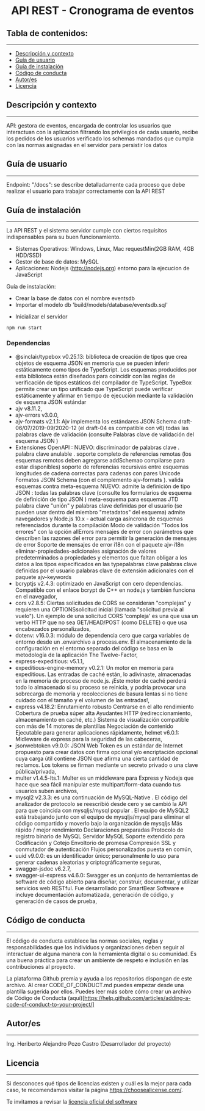 <h1 align="center"> API REST - Cronograma de eventos</h1>

## Tabla de contenidos:

---

-   [Descripción y contexto](#descripción-y-contexto)
-   [Guía de usuario](#guía-de-usuario)
-   [Guía de instalación](#guía-de-instalación)
-   [Código de conducta](#código-de-conducta)
-   [Autor/es](#autores)
-   [Licencia](#licencia)

## Descripción y contexto

---

API: gestora de eventos, encargada de controlar los usuarios que interactuan con la aplicacion filtrando los privilegios de cada usuario, recibe los pedidos de los usuarios verificado los schemas mandados que cumpla con las normas asignadas en el servidor para persistir los datos

## Guía de usuario

---

Endpoint: "/docs": se describe detalladamente cada proceso que debe realizar el usuario para trabajar correctamente con la API REST

## Guía de instalación

---

La API REST y el sistema servidor cumple con ciertos requisitos indispensables para su buen funcionamiento.

-   Sistemas Operativos: Windows, Linux, Mac requestMin(2GB RAM, 4GB HDD/SSD)
-   Gestor de base de datos: MySQL
-   Aplicaciones: Nodejs (http://nodejs.org) entorno para la ejecucion de JavaScript

Guía de instalación:

-   Crear la base de datos con el nombre eventsdb
-   Importar el modelo db 'build/models/database/eventsdb.sql'

*   Inicializar el servidor

```
npm run start
```

### Dependencias

-   @sinclair/typebox v0.25.13: biblioteca de creación de tipos que crea objetos de esquema JSON en memoria que se pueden inferir estáticamente como tipos de TypeScript. Los esquemas producidos por esta biblioteca están diseñados para coincidir con las reglas de verificación de tipos estáticos del compilador de TypeScript. TypeBox permite crear un tipo unificado que TypeScript puede verificar estáticamente y afirmar en tiempo de ejecución mediante la validación de esquema JSON estándar
-   ajv v8.11.2,
-   ajv-errors v3.0.0,
-   ajv-formats v2.1.1: Ajv implementa los estándares JSON Schema draft-06/07/2019-09/2020-12 (el draft-04 es compatible con v6)
    todas las palabras clave de validación (consulte Palabras clave de validación del esquema JSON )
-   Extensiones OpenAPI :
    NUEVO: discriminador de palabras clave .
    palabra clave anulable .
    soporte completo de referencias remotas (los esquemas remotos deben agregarse addSchemao compilarse para estar disponibles)
    soporte de referencias recursivas entre esquemas
    longitudes de cadena correctas para cadenas con pares Unicode
    Formatos JSON Schema (con el complemento ajv-formats ).
    valida esquemas contra meta-esquema
    NUEVO: admite la definición de tipo JSON :
    todas las palabras clave (consulte los formularios de esquema de definición de tipo JSON )
    meta-esquema para esquemas JTD
    palabra clave "unión" y palabras clave definidas por el usuario (se pueden usar dentro del miembro "metadatos" del esquema)
    admite navegadores y Node.js 10.x - actual
    carga asíncrona de esquemas referenciados durante la compilación
    Modo de validación "Todos los errores" con la opción allErrors
    mensajes de error con parámetros que describen las razones del error para permitir la generación de mensajes de error
    Soporte de mensajes de error i18n con el paquete ajv-i18n
    eliminar-propiedades-adicionales
    asignación de valores predeterminados a propiedades y elementos que faltan
    obligar a los datos a los tipos especificados en las typepalabras clave
    palabras clave definidas por el usuario
    palabras clave de extensión adicionales con el paquete ajv-keywords
-   bcryptjs v2.4.3: optimizado en JavaScript con cero dependencias. Compatible con el enlace bcrypt de C++ en node.js y también funciona en el navegador,
-   cors v2.8.5: Ciertas solicitudes de CORS se consideran "complejas" y requieren una OPTIONSsolicitud inicial (llamada "solicitud previa al vuelo"). Un ejemplo de una solicitud CORS 'compleja' es una que usa un verbo HTTP que no sea GET/HEAD/POST (como DELETE) o que usa encabezados personalizados,
-   dotenv: v16.0.3: módulo de dependencia cero que carga variables de entorno desde un .envarchivo a process.env. El almacenamiento de la configuración en el entorno separado del código se basa en la metodología de la aplicación The Twelve-Factor,
-   express-expeditious: v5.1.1,
-   expeditious-engine-memory v0.2.1: Un motor en memoria para expeditious. Las entradas de caché están, lo adivinaste, almacenadas en la memoria de proceso de node.js. ¡Este motor de caché perderá todo lo almacenado si su proceso se reinicia, y podría provocar una sobrecarga de memoria y recolecciones de basura lentas si no tiene cuidado con el tamaño y el volumen de las entradas!,
-   express v4.18.2:
    Enrutamiento robusto
    Centrarse en el alto rendimiento
    Cobertura de prueba súper alta
    Ayudantes HTTP (redireccionamiento, almacenamiento en caché, etc.)
    Sistema de visualización compatible con más de 14 motores de plantillas
    Negociación de contenido
    Ejecutable para generar aplicaciones rápidamente,
    helmet v6.0.1: Midleware de express para la seguridad de las cabeceras,
-   jsonwebtoken v9.0.0: JSON Web Token es un estándar de Internet propuesto para crear datos con firma opcional y/o encriptación opcional cuya carga útil contiene JSON que afirma una cierta cantidad de reclamos. Los tokens se firman mediante un secreto privado o una clave pública/privada,
-   multer v1.4.5-lts.1: Multer es un middleware para Express y Nodejs que hace que sea fácil manipular este multipart/form-data cuando tus usuarios suben archivos,
-   mysql2 v2.3.3: es una continuación de MySQL-Native . El código del analizador de protocolo se reescribió desde cero y se cambió la API para que coincida con mysqljs/mysql popular . El equipo de MySQL2 está trabajando junto con el equipo de mysqljs/mysql para eliminar el código compartido y moverlo bajo la organización de mysqljs
    Más rápido / mejor rendimiento
    Declaraciones preparadas
    Protocolo de registro binario de MySQL
    Servidor MySQL
    Soporte extendido para Codificación y Cotejo
    Envoltorio de promesa
    Compresión
    SSL y conmutador de autenticación
    Flujos personalizados
    puesta en común,
-   uuid v9.0.0: es un identificador único; personalmente lo uso para generar cadenas aleatorias y criptográficamente seguras,
-   swagger-jsdoc v6.2.7,
-   swagger-ui-express v4.6.0: Swagger es un conjunto de herramientas de software de código abierto para diseñar, construir, documentar, y utilizar servicios web RESTful. Fue desarrollado por SmartBear Software e incluye documentación automatizada, generación de código, y generación de casos de prueba,

## Código de conducta

---

El código de conducta establece las normas sociales, reglas y responsabilidades que los individuos y organizaciones deben seguir al interactuar de alguna manera con la herramienta digital o su comunidad. Es una buena práctica para crear un ambiente de respeto e inclusión en las contribuciones al proyecto.

La plataforma Github premia y ayuda a los repositorios dispongan de este archivo. Al crear CODE_OF_CONDUCT.md puedes empezar desde una plantilla sugerida por ellos. Puedes leer más sobre cómo crear un archivo de Código de Conducta (aquí)[https://help.github.com/articles/adding-a-code-of-conduct-to-your-project/]

## Autor/es

---

Ing. Heriberto Alejandro Pozo Castro (Desarrollador del proyecto)

## Licencia

---

Si desconoces qué tipos de licencias existen y cuál es la mejor para cada caso, te recomendamos visitar la página https://choosealicense.com/.

Te invitamos a revisar la [licencia oficial del software](https://github.com/kpawn92/events-generator/blob/master/server/LICENSE.md)

